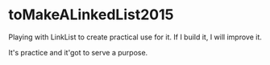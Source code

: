 # toMakeALinkedList2015
Playing with LinkList to create practical use for it.
If I build it, I will improve it. 

It's practice and it'got to serve a purpose.
